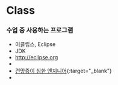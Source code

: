 # Class

### 수업 중 사용하는 프로그램
- 이클립스, Eclipse
- JDK
- <http://eclipse.org>
- [Google]: http://google.com/ 
- [건망증이 심한 엔지니어](https://techstock.biz){:target="_blank"}
- 
